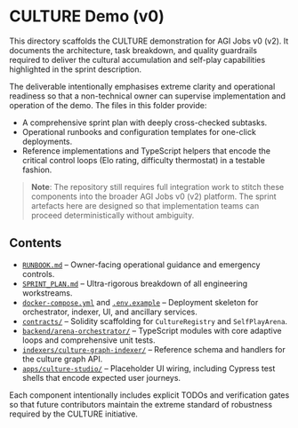 # CULTURE Demo (v0)

This directory scaffolds the CULTURE demonstration for AGI Jobs v0 (v2). It documents the
architecture, task breakdown, and quality guardrails required to deliver the cultural
accumulation and self-play capabilities highlighted in the sprint description.

The deliverable intentionally emphasises extreme clarity and operational readiness so that
a non-technical owner can supervise implementation and operation of the demo. The files in
this folder provide:

- A comprehensive sprint plan with deeply cross-checked subtasks.
- Operational runbooks and configuration templates for one-click deployments.
- Reference implementations and TypeScript helpers that encode the critical control loops
  (Elo rating, difficulty thermostat) in a testable fashion.

> **Note**: The repository still requires full integration work to stitch these components
> into the broader AGI Jobs v0 (v2) platform. The sprint artefacts here are designed so that
> implementation teams can proceed deterministically without ambiguity.

## Contents

- [`RUNBOOK.md`](./RUNBOOK.md) – Owner-facing operational guidance and emergency controls.
- [`SPRINT_PLAN.md`](./SPRINT_PLAN.md) – Ultra-rigorous breakdown of all engineering workstreams.
- [`docker-compose.yml`](./docker-compose.yml) and [`.env.example`](./.env.example) – Deployment
  skeleton for orchestrator, indexer, UI, and ancillary services.
- [`contracts/`](./contracts/) – Solidity scaffolding for `CultureRegistry` and `SelfPlayArena`.
- [`backend/arena-orchestrator/`](./backend/arena-orchestrator/) – TypeScript modules with core
  adaptive loops and comprehensive unit tests.
- [`indexers/culture-graph-indexer/`](./indexers/culture-graph-indexer/) – Reference schema and
  handlers for the culture graph API.
- [`apps/culture-studio/`](./apps/culture-studio/) – Placeholder UI wiring, including Cypress test
  shells that encode expected user journeys.

Each component intentionally includes explicit TODOs and verification gates so that future
contributors maintain the extreme standard of robustness required by the CULTURE initiative.
